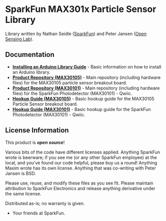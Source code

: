 SparkFun MAX301x Particle Sensor Library
===========================================================

Library written by Nathan Seidle ([SparkFun](http://www.sparkfun.com)) and Peter Jansen ([Open Sensing Lab](https://github.com/opensensinglab)).

Documentation
--------------

* **[Installing an Arduino Library Guide](https://learn.sparkfun.com/tutorials/installing-an-arduino-library)** - Basic information on how to install an Arduino library.
* **[Product Repository (MAX30105)](https://github.com/sparkfun/MAX30105_Particle_Sensor_Breakout)** - Main repository (including hardware files) for the MAX30105 particle sensor breakout board.
* **[Product Repository (MAX30101)](https://github.com/sparkfun/SparkFun_Photodetector_Breakout_MAX30101_Qwiic)** - Main repository (including hardware files) for the SparkFun Photodetector (MAX30101) - Qwiic.
* **[Hookup Guide (MAX30105)](https://learn.sparkfun.com/tutorials/max30105-particle-and-pulse-ox-sensor-hookup-guide)** - Basic hookup guide for the MAX30105 Particle Sensor breakout board.
* **[Hookup Guide (MAX30101)](https://learn.sparkfun.com/tutorials/sparkfun-photodetector-max30101-hookup-guide)** - Basic hookup guide for the SparkFun Photodetector (MAX30101) - Qwiic.

License Information
-------------------

This product is _**open source**_! 

Various bits of the code have different licenses applied. Anything SparkFun wrote is beerware; if you see me (or any other SparkFun employee) at the local, and you've found our code helpful, please buy us a round! Anything Maxim wrote has its own license. Anything that was co-writing with Peter Jansen is BSD.

Please use, reuse, and modify these files as you see fit. Please maintain attribution to SparkFun Electronics and release anything derivative under the same license.

Distributed as-is; no warranty is given.

- Your friends at SparkFun.
